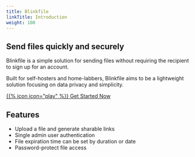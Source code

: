 ```yaml
---
title: Blinkfile
linkTitle: Introduction
weight: 100
---
```

## Send files quickly and securely
Blinkfile is a simple solution for sending files without requiring the recipient to sign up for an account.

Built for self-hosters and home-labbers, Blinkfile aims to be a lightweight solution focusing on data privacy and simplicity.

[{{% icon icon="play" %}} Get Started Now](/getting-started)

## Features
- Upload a file and generate sharable links
- Single admin user authentication
- File expiration time can be set by duration or date
- Password-protect file access
